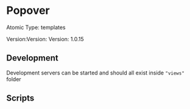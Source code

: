# Popover

Atomic Type: templates

Version:Version: Version: 1.0.15

## Development

Development servers can be started and should all exist inside `"views"` folder

## Scripts
